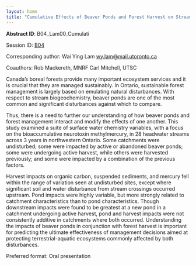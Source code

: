 ```yaml
---
layout: home
title: "Cumulative Effects of Beaver Ponds and Forest Harvest on Streamwater Chemistry in Boreal Watersheds"
---
```



**Abstract ID**: B04_Lam00_Cumulati

Session ID: [B04](.)

Corresponding author: Wai Ying Lam <a href="mailto:wy.lam@mail.utoronto.ca">wy.lam@mail.utoronto.ca</a>

Coauthors: Rob Mackereth, MNRF
 Carl Mitchell, UTSC 

Canada’s boreal forests provide many important ecosystem services and it is crucial that they are managed sustainably. In Ontario, sustainable forest management is largely based on emulating natural disturbances. With respect to stream biogeochemistry, beaver ponds are one of the most common and significant disturbances against which to compare. 
 
 Thus, there is a need to further our understanding of how beaver ponds and forest management interact and modify the effects of one another. This study examined a suite of surface water chemistry variables, with a focus on the bioaccumulative neurotoxin methylmercury, in 28 headwater streams across 3 years in northwestern Ontario. Some catchments were undisturbed; some were impacted by active or abandoned beaver ponds; some were undergoing active harvest, while others were harvested previously; and some were impacted by a combination of the previous factors. 
 
 Harvest impacts on organic carbon, suspended sediments, and mercury fell within the range of variation seen at undisturbed sites, except where significant soil and water disturbance from stream crossings occurred upstream. Pond impacts were highly variable, but more strongly related to catchment characteristics than to pond characteristics. Though downstream impacts were found to be greatest at a new pond in a catchment undergoing active harvest, pond and harvest impacts were not consistently additive in catchments where both occurred. Understanding the impacts of beaver ponds in conjunction with forest harvest is important for predicting the ultimate effectiveness of management decisions aimed at protecting terrestrial-aquatic ecosystems commonly affected by both disturbances.

Preferred format: Oral presentation
